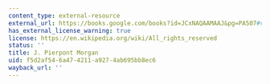 ```yaml
---
content_type: external-resource
external_url: https://books.google.com/books?id=JCxNAQAAMAAJ&pg=PA507#v=onepage&q&f=false
has_external_license_warning: true
license: https://en.wikipedia.org/wiki/All_rights_reserved
status: ''
title: J. Pierpont Morgan
uid: f5d2af54-6a47-4211-a927-4ab695bb8ec6
wayback_url: ''
---
```

